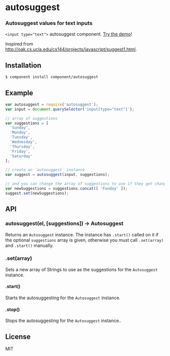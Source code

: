 
# autosuggest

### Autosuggest values for text inputs

`<input type="text">` autosuggest component. [Try the demo][demo]!

Inspired from http://oak.cs.ucla.edu/cs144/projects/javascript/suggest1.html.

## Installation

```bash
$ component install component/autosuggest
```

## Example

```js
var autosuggest = require('autosuggest');
var input = document.querySelector('input[type="text"]');

// array of suggestions
var suggestions = [
  'Sunday',
  'Monday',
  'Tuesday',
  'Wednesday',
  'Thursday',
  'Friday',
  'Saturday'
];

// create an `autosuggest` instance
var suggest = autosuggest(input, suggestions);

// and you can change the array of suggestions to use if they get change
var newSuggestions = suggestions.concat([ 'Funday' ]);
suggest.set(newSuggestions);
```

## API

### autosuggest(el, [suggestions]) → Autosuggest

Returns an `Autosuggest` instance. The instance has `.start()` called on it if the
optional `suggestions` array is given, otherwise you must call `.set(array)` and
`.start()` manually.

### .set(array)

Sets a new array of Strings to use as the suggestions for the `Autosuggest`
instance.

#### .start()

Starts the autosuggesting for the `Autosuggest` instance.

#### .stop()

Stops the autosuggesting for the `Autosuggest` instance..

## License

  MIT

[demo]: http://component.github.com/autosuggest/
